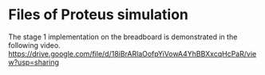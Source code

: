 # Files of Proteus simulation

The stage 1 implementation on the breadboard is demonstrated in the following video.
https://drive.google.com/file/d/18iBrARlaOofpYiVowA4YhBBXxcqHcPaR/view?usp=sharing
